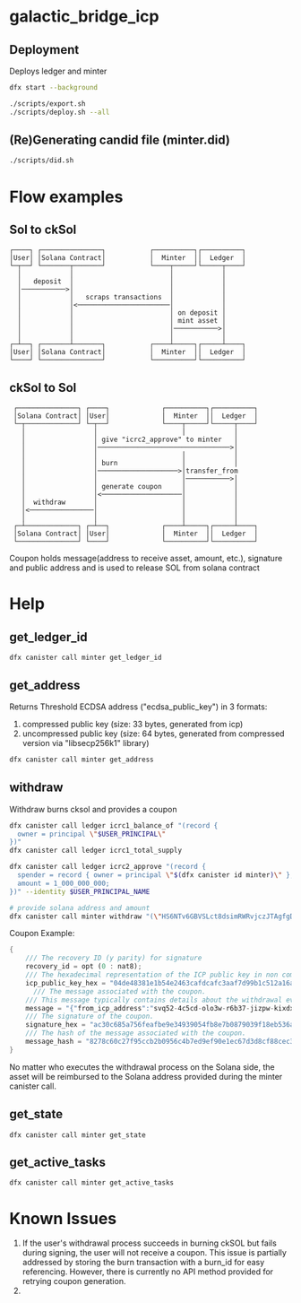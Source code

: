 # galactic_bridge_icp

## Deployment
Deploys ledger and minter

```bash
dfx start --background

./scripts/export.sh
./scripts/deploy.sh --all
```

## (Re)Generating candid file (minter.did)
```bash
./scripts/did.sh
```

# Flow examples

## Sol to ckSol
```
┌────┐ ┌───────────────┐           ┌──────────┐┌──────────┐
│User│ │Solana Contract│           │  Minter  ││  Ledger  │
└─┬──┘ └───────┬───────┘           └────┬─────┘└─────┬────┘
  │            │                        │            │
  │   deposit  │                        │            │
  │───────────>│                        │            │
  │            │   scraps transactions  │            │
  │            │<───────────────────────│            │
  │            │                        │ on deposit │
  │            │                        │ mint asset │
  │            │                        │───────────>│
  │            │                        │            │
┌─┴──┐ ┌───────┴───────┐           ┌────┴─────┐┌─────┴────┐
│User│ │Solana Contract│           │  Minter  ││  Ledger  │
└────┘ └───────────────┘           └──────────┘└──────────┘
```

## ckSol to Sol
```
 ┌───────────────┐ ┌────┐             ┌──────────┐┌──────────┐
 │Solana Contract│ │User│             │  Minter  ││  Ledger  │
 └─┬─────────────┘ └─┬──┘             └────┬─────┘└─────┬────┘
   │                 │                     │            │
   │                 │ give "icrc2_approve" to minter   │
   │                 │─────────────────────────────────>│
   │                 │                     │            │
   │                 │ burn                │            │
   │                 │────────────────────>│transfer_from
   │                 │                     │───────────>│
   │                 │ generate coupon     │            │
   │                 │<────────────────────│            │
   │  withdraw       │                     │            │
   │<────────────────│                     │            │
   │                 │                     │            │
 ┌─┴─────────────┐ ┌─┴──┐             ┌────┴─────┐┌─────┴────┐
 │Solana Contract│ │User│             │  Minter  ││  Ledger  │
 └───────────────┘ └────┘             └──────────┘└──────────┘
```
Coupon holds message(address to receive asset, amount, etc.), signature and public address and is used to release SOL from solana contract


# Help

## get_ledger_id

```
dfx canister call minter get_ledger_id
```

## get_address
Returns Threshold ECDSA address ("ecdsa_public_key") in 3 formats:
1) compressed public key (size: 33 bytes, generated from icp)
2) uncompressed public key (size: 64 bytes, generated from compressed version via "libsecp256k1" library)

```bash
dfx canister call minter get_address
```

## withdraw
Withdraw burns cksol and provides a coupon

```bash
dfx canister call ledger icrc1_balance_of "(record {
  owner = principal \"$USER_PRINCIPAL\"
})"
dfx canister call ledger icrc1_total_supply

dfx canister call ledger icrc2_approve "(record {
  spender = record { owner = principal \"$(dfx canister id minter)\" };
  amount = 1_000_000_000;
})" --identity $USER_PRINCIPAL_NAME

# provide solana address and amount
dfx canister call minter withdraw "(\"HS6NTv6GBVSLct8dsimRWRvjczJTAgfgDJt8VpR8wtGm\", 100_000)" --identity $USER_PRINCIPAL_NAME
```

Coupon Example:
```rust
{
    /// The recovery ID (y parity) for signature
    recovery_id = opt (0 : nat8);
    /// The hexadecimal representation of the ICP public key in non compressed format.
    icp_public_key_hex = "04de48381e1b54e2463cafdcafc3aaf7d99b1c512a16ac60e6415514d07ab78d6010b31fc919cc196b82ede54859f1d9cd69258f83b5d5bb146a77f326b9a723ab";
      /// The message associated with the coupon.
    /// This message typically contains details about the withdrawal event.
    message = "{"from_icp_address":"svq52-4c5cd-olo3w-r6b37-jizpw-kixdx-uarhl-nolu3-gcikk-nza7z-yae","to_sol_address":"8nZLXraZUARNmU3P8PKbJMS7NYs7aEyw6d1aQx1km3t2","amount":100000,"burn_id":2,"burn_timestamp":1711616761296437000,"icp_burn_block_index":106}";
    /// The signature of the coupon.
    signature_hex = "ac30c685a756feafbe9e34939054fb8e7b0879039f18eb536a06a12483f0f8d25f4e6fc29cf5fbb9742d0e9fff39dbf3bbc3adf3b56477adb614417c4157168a";
    /// The hash of the message associated with the coupon.
    message_hash = "8278c60c27f95ccb2b0956c4b7ed9ef90e1ec67d3d8cf88cec39632d3f0d4bf0";
}
```
No matter who executes the withdrawal process on the Solana side, the asset will be reimbursed to the Solana address provided during the minter canister call.

## get_state

```
dfx canister call minter get_state
```

## get_active_tasks

```
dfx canister call minter get_active_tasks
```

# Known Issues
1) If the user's withdrawal process succeeds in burning ckSOL but fails during signing, the user will not receive a coupon.
   This issue is partially addressed by storing the burn transaction with a burn_id for easy referencing. However, there is
   currently no API method provided for retrying coupon generation.
2) 